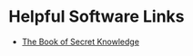 # Helpful Software Links

* [The Book of Secret Knowledge](https://github.com/trimstray/the-book-of-secret-knowledge/blob/master/README.md)